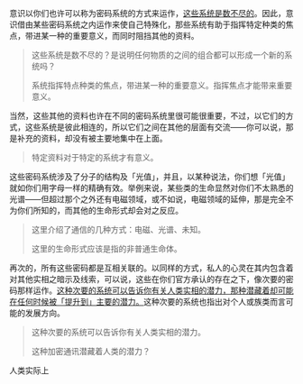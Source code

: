 意识以你们也许可以称为密码系统的方式来运作，<u>这些系统是数不尽的</u>。因此，意识借由某些密码系统之内运作来使自己特殊化，那些系统有助于指挥特定种类的焦点，带进某一种的重要意义，而同时阻挡其他的资料。

> 这些系统是数不尽的？是说明任何物质的之间的组合都可以形成一个新的系统吗？
>
> 系统指挥特点种类的焦点，带进某一种的重要意义。指挥焦点才能带来重要意义。

当然，这些其他的资料也许在不同的密码系统里很可能很重要，不过，以它们的方式，这些系统是彼此相连的，所以它们之间在其他的层面有交流——你可以说，那是补充的资料，却没有被主要地集中在上面。

> 特定资料对于特定的系统才有意义。

这些密码系统涉及了分子的结构及「光值」，并且，以某种说法，你们想「光值」就如你们用字母一样的精确有效。举例来说，某些类的生命显然对你们不太熟悉的光谱——但超过那个之外还有电磁领域，或不如说，电磁领域的延伸，那是完全不为你们所知的，而其他的生命形式却会对之反应。

> 这里介绍了通信的几种方式：电磁、光谱、未知。
>
> 这里的生命形式应该是指的非普通生命体。

再次的，所有这些密码都是互相关联的。以同样的方式，私人的心灵在其内包含着对其他实相之暗示及线索，可以说，这些在你们官方承认的存在之下，像次要的密码那样运作。<u>这种次要的系统可以告诉你有关人类实相的潜力，那种潜藏着却可能在任何时候被「提升到」主要的潜力。</u>这种次要的系统也指出对个人或族类而言可能的发展方向。

> 这种次要的系统可以告诉你有关人类实相的潜力。
>
> 这种加密通讯潜藏着人类的潜力？

人类实际上



